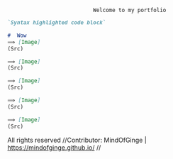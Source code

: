                                Welcome to my portfolio

```markdown
`Syntax highlighted code block`

#  Wow
⟹ [Image]
(Src)

⟹ [Image]
(Src)

⟹ [Image]
(Src)

⟹ [Image]
(Src)

⟹ [Image]
(Src)


```













All rights reserved //Contributor: MindOfGinge | https://mindofginge.github.io/ //
